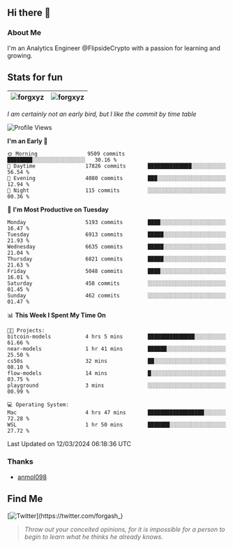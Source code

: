 ## Hi there 👋

### About Me

I'm an Analytics Engineer @FlipsideCrypto with a passion for learning and growing.
  
## Stats for fun

| <img align="center" src="https://github-readme-streak-stats.herokuapp.com/?user=forgxyz&theme=tokyonight" alt="forgxyz" /> | <img align="center" src="https://github-readme-stats.vercel.app/api?username=forgxyz&theme=tokyonight&show_icons=true" alt="forgxyz" /> |
| ------------- |------------- |

*I am certainly not an early bird, but I like the commit by time table*  

<!--START_SECTION:waka-->
![Profile Views](http://img.shields.io/badge/Profile%20Views-0-blue)

**I'm an Early 🐤** 

```text
🌞 Morning                9509 commits        ████████░░░░░░░░░░░░░░░░░   30.16 % 
🌆 Daytime                17826 commits       ██████████████░░░░░░░░░░░   56.54 % 
🌃 Evening                4080 commits        ███░░░░░░░░░░░░░░░░░░░░░░   12.94 % 
🌙 Night                  115 commits         ░░░░░░░░░░░░░░░░░░░░░░░░░   00.36 % 
```
📅 **I'm Most Productive on Tuesday** 

```text
Monday                   5193 commits        ████░░░░░░░░░░░░░░░░░░░░░   16.47 % 
Tuesday                  6913 commits        █████░░░░░░░░░░░░░░░░░░░░   21.93 % 
Wednesday                6635 commits        █████░░░░░░░░░░░░░░░░░░░░   21.04 % 
Thursday                 6821 commits        █████░░░░░░░░░░░░░░░░░░░░   21.63 % 
Friday                   5048 commits        ████░░░░░░░░░░░░░░░░░░░░░   16.01 % 
Saturday                 458 commits         ░░░░░░░░░░░░░░░░░░░░░░░░░   01.45 % 
Sunday                   462 commits         ░░░░░░░░░░░░░░░░░░░░░░░░░   01.47 % 
```


📊 **This Week I Spent My Time On** 

```text
🐱‍💻 Projects: 
bitcoin-models           4 hrs 5 mins        ███████████████░░░░░░░░░░   61.66 % 
near-models              1 hr 41 mins        ██████░░░░░░░░░░░░░░░░░░░   25.50 % 
cs50s                    32 mins             ██░░░░░░░░░░░░░░░░░░░░░░░   08.10 % 
flow-models              14 mins             █░░░░░░░░░░░░░░░░░░░░░░░░   03.75 % 
playground               3 mins              ░░░░░░░░░░░░░░░░░░░░░░░░░   00.99 % 

💻 Operating System: 
Mac                      4 hrs 47 mins       ██████████████████░░░░░░░   72.28 % 
WSL                      1 hr 50 mins        ███████░░░░░░░░░░░░░░░░░░   27.72 % 
```


 Last Updated on 12/03/2024 06:18:36 UTC
<!--END_SECTION:waka-->

### Thanks
 - [anmol098](https://github.com/anmol098/waka-readme-stats/)
  
## Find Me
[![Twitter](https://img.shields.io/twitter/url/https/twitter.com/forgash_.svg?style=social&label=Follow%20%40forgash_)](https://twitter.com/forgash_)


> *Throw out your conceited opinions, for it is impossible for a person to begin to learn what he thinks he already knows.* 
